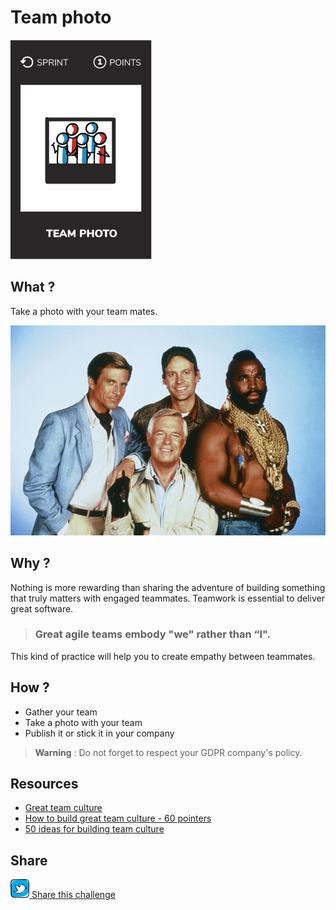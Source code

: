 # Team photo
![Team photo](images/team-photo.png)  

## What ?
Take a photo with your team mates.

![Team photo](images/team-photo1.jpg)

## Why ?
Nothing is more rewarding than sharing the adventure of building something that truly matters with engaged teammates.
Teamwork is essential to deliver great software.  

> ### Great agile teams embody "we" rather than “I".
This kind of practice will help you to create empathy between teammates. 

## How ?
* Gather your team
* Take a photo with your team
* Publish it or stick it in your company

> **Warning** : Do not forget to respect your GDPR company's policy.

## Resources
* [Great team culture](https://tallyfy.com/build-great-team-culture/)
* [How to build great team culture - 60 pointers](https://blog.jostle.me/blog/how-to-build-a-great-team-and-culture-60-pointers/)
* [50 ideas for building team culture](https://code.likeagirl.io/50-ideas-for-building-team-culture-more-effectively-839469bf19a5)

## Share
![Share](../images/twitter.png)[ Share this challenge](https://twitter.com/home?status=I%20have%20just%20completed%20the%20Team%20photo%20%23craft_challenges%20from%20%40agilepartner%20http://tiny.cc/bd40wy)